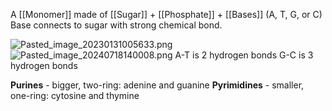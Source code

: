A [[Monomer]] made of [[Sugar]] + [[Phosphate]] + [[Bases]] (A, T, G, or C)
Base connects to sugar with strong chemical bond.

![Pasted_image_20230131005633.png](pasted_image_20230131005633.png)
![Pasted_image_20240718140008.png](pasted_image_20240718140008.png)
A-T is 2 hydrogen bonds
G-C is 3 hydrogen bonds

**Purines** - bigger, two-ring: adenine and guanine
**Pyrimidines** - smaller, one-ring: cytosine and thymine
